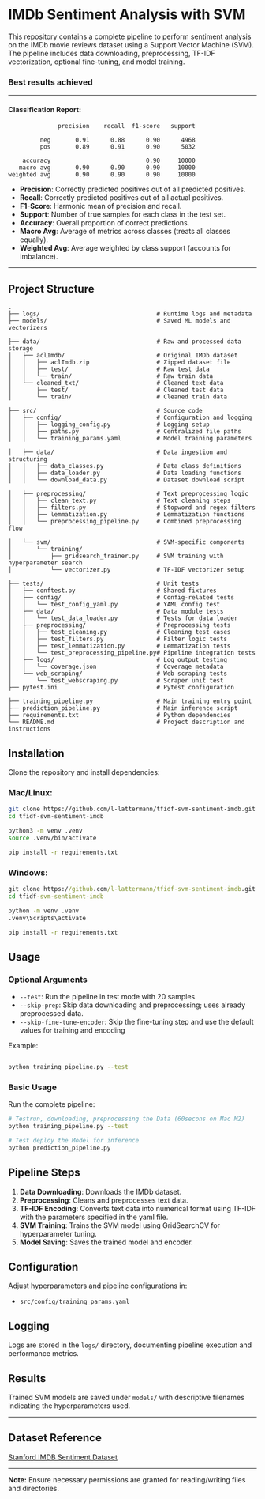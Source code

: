 # IMDb Sentiment Analysis with SVM

This repository contains a complete pipeline to perform sentiment analysis on the IMDb movie reviews dataset using a Support Vector Machine (SVM). The pipeline includes data downloading, preprocessing, TF-IDF vectorization, optional fine-tuning, and model training.

### Best results achieved
---
#### Classification Report:
```
              precision    recall  f1-score   support

         neg       0.91      0.88      0.90      4968
         pos       0.89      0.91      0.90      5032

    accuracy                           0.90     10000
   macro avg       0.90      0.90      0.90     10000
weighted avg       0.90      0.90      0.90     10000
```

- **Precision**: Correctly predicted positives out of all predicted positives.
- **Recall**: Correctly predicted positives out of all actual positives.
- **F1-Score**: Harmonic mean of precision and recall.  
- **Support**: Number of true samples for each class in the test set.
- **Accuracy**: Overall proportion of correct predictions.
- **Macro Avg**: Average of metrics across classes (treats all classes equally).
- **Weighted Avg**: Average weighted by class support (accounts for imbalance).
---

## Project Structure

```
.
├── logs/                                 # Runtime logs and metadata
├── models/                               # Saved ML models and vectorizers

├── data/                                 # Raw and processed data storage
│   ├── aclImdb/                          # Original IMDb dataset
│   │   ├── aclImdb.zip                   # Zipped dataset file
│   │   ├── test/                         # Raw test data
│   │   └── train/                        # Raw train data
│   └── cleaned_txt/                      # Cleaned text data
│       ├── test/                         # Cleaned test data
│       └── train/                        # Cleaned train data

├── src/                                  # Source code
│   ├── config/                           # Configuration and logging
│   │   ├── logging_config.py             # Logging setup
│   │   ├── paths.py                      # Centralized file paths
│   │   └── training_params.yaml          # Model training parameters

│   ├── data/                             # Data ingestion and structuring
│   │   ├── data_classes.py               # Data class definitions
│   │   ├── data_loader.py                # Data loading functions
│   │   └── download_data.py              # Dataset download script

│   ├── preprocessing/                    # Text preprocessing logic
│   │   ├── clean_text.py                 # Text cleaning steps
│   │   ├── filters.py                    # Stopword and regex filters
│   │   ├── lemmatization.py              # Lemmatization functions
│   │   └── preprocessing_pipeline.py     # Combined preprocessing flow

│   └── svm/                              # SVM-specific components
│       └── training/
│           ├── gridsearch_trainer.py     # SVM training with hyperparameter search
│           └── vectorizer.py             # TF-IDF vectorizer setup

├── tests/                                # Unit tests
│   ├── conftest.py                       # Shared fixtures
│   ├── config/                           # Config-related tests
│   │   └── test_config_yaml.py           # YAML config test
│   ├── data/                             # Data module tests
│   │   └── test_data_loader.py           # Tests for data loader
│   ├── preprocessing/                    # Preprocessing tests
│   │   ├── test_cleaning.py              # Cleaning test cases
│   │   ├── test_filters.py               # Filter logic tests
│   │   ├── test_lemmatization.py         # Lemmatization tests
│   │   └── test_preprocessing_pipeline.py# Pipeline integration tests
│   ├── logs/                             # Log output testing
│   │   └── coverage.json                 # Coverage metadata
│   └── web_scraping/                     # Web scraping tests
│       └── test_webscraping.py           # Scraper unit test
├── pytest.ini                            # Pytest configuration

├── training_pipeline.py                  # Main training entry point
├── prediction_pipeline.py                # Main inference script
├── requirements.txt                      # Python dependencies
└── README.md                             # Project description and instructions
```

## Installation

Clone the repository and install dependencies:

### Mac/Linux:
```bash
git clone https://github.com/l-lattermann/tfidf-svm-sentiment-imdb.git
cd tfidf-svm-sentiment-imdb

python3 -m venv .venv
source .venv/bin/activate

pip install -r requirements.txt
```

### Windows:
```cmd
git clone https://github.com/l-lattermann/tfidf-svm-sentiment-imdb.git
cd tfidf-svm-sentiment-imdb

python -m venv .venv
.venv\Scripts\activate

pip install -r requirements.txt
```

## Usage

### Optional Arguments

- `--test`: Run the pipeline in test mode with 20 samples.
- `--skip-prep`: Skip data downloading and preprocessing; uses already preprocessed data.
- `--skip-fine-tune-encoder`: Skip the fine-tuning step and use the default values for training and encoding

Example:

```bash

python training_pipeline.py --test

```

### Basic Usage

Run the complete pipeline:

```bash
# Testrun, downloading, preprocessing the Data (60secons on Mac M2)
python training_pipeline.py --test

# Test deploy the Model for inference
python prediction_pipeline.py
```

## Pipeline Steps

1. **Data Downloading**: Downloads the IMDb dataset.
2. **Preprocessing**: Cleans and preprocesses text data.
3. **TF-IDF Encoding**: Converts text data into numerical format using TF-IDF with the parameters specified in the yaml file.
4. **SVM Training**: Trains the SVM model using GridSearchCV for hyperparameter tuning.
5. **Model Saving**: Saves the trained model and encoder.

## Configuration

Adjust hyperparameters and pipeline configurations in:

- `src/config/training_params.yaml`

## Logging

Logs are stored in the `logs/` directory, documenting pipeline execution and performance metrics.

## Results

Trained SVM models are saved under `models/` with descriptive filenames indicating the hyperparameters used.

---

## Dataset Reference

[Stanford IMDB Sentiment Dataset](https://ai.stanford.edu/~amaas/data/sentiment/)

---

**Note:** Ensure necessary permissions are granted for reading/writing files and directories.